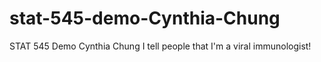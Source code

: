 # stat-545-demo-Cynthia-Chung
STAT 545 Demo
Cynthia Chung
I tell people that I'm a viral immunologist!

